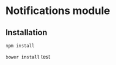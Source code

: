 Notifications module
====================

Installation
------------

  ```npm install```
  
  ```bower install```
test

